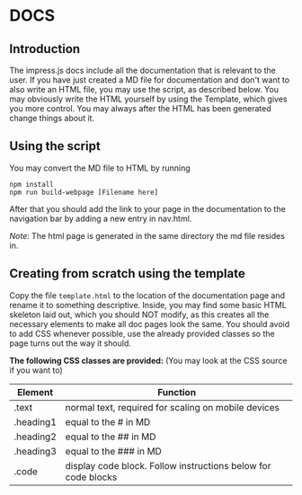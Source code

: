 # DOCS
## Introduction
The impress.js docs include all the documentation that is relevant to the user. If you have just created a MD file for documentation and don't want to also write an HTML file, you may use the script, as described below. You may obviously write the HTML yourself by using the Template, which gives you more control. You may always after the HTML has been generated change things about it.

## Using the script
You may convert the MD file to HTML by running 
```
npm install
npm run build-webpage [Filename here]
```
After that you should add the link to your page in the documentation to the navigation bar by adding a new entry in nav.html.

*Note*: The html page is generated in the same directory the md file resides in. 

## Creating from scratch using the template
Copy the file ```template.html``` to the location of the documentation page and rename it to something descriptive. Inside, you may find some basic HTML skeleton laid out, which you should NOT modify, as this creates all the necessary elements to make all doc pages look the same. You should avoid to add CSS whenever possible, use the already provided classes so the page turns out the way it should. 

**The following CSS classes are provided:**
(You may look at the CSS source if you want to)

Element     | Function
------------|------------
.text       | normal text, required for scaling on mobile devices
.heading1   | equal to the # in MD
.heading2   | equal to the ## in MD
.heading3   | equal to the ### in MD
.code       | display code block. Follow instructions below for code blocks
 
